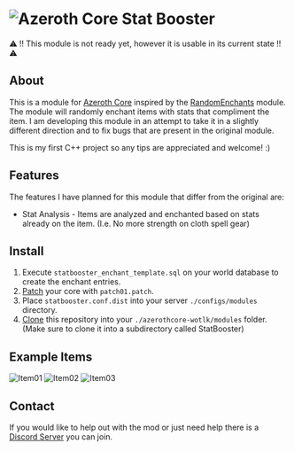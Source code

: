 # ![Azeroth Core](https://i.imgur.com/fQwb8m3.png) Stat Booster
⚠️ !! This module is not ready yet, however it is usable in its current state !! ⚠️
## About
This is a module for [Azeroth Core](https://github.com/azerothcore/azerothcore-wotlk) inspired by the [RandomEnchants](https://github.com/azerothcore/mod-random-enchants) module. 
The module will randomly enchant items with stats that compliment the item.
I am developing this module in an attempt to take it in a slightly different direction and to fix bugs that are present in the original module.

This is my first C++ project so any tips are appreciated and welcome! :)

## Features
The features I have planned for this module that differ from the original are:
- Stat Analysis - Items are analyzed and enchanted based on stats already on the item. (I.e. No more strength on cloth spell gear)
 
## Install
1. Execute `statbooster_enchant_template.sql` on your world database to create the enchant entries.
2. [Patch](https://git-scm.com/docs/git-apply) your core with `patch01.patch`.
3. Place `statbooster.conf.dist` into your server `./configs/modules` directory.
4. [Clone](https://git-scm.com/docs/git-clone) this repository into your `./azerothcore-wotlk/modules` folder. (Make sure to clone it into a subdirectory called StatBooster)

## Example Items
![Item01](https://i.imgur.com/MYgpZKK.png)
![Item02](https://i.imgur.com/qCgx7XS.png)
![Item03](https://i.imgur.com/nnh3YA1.png)

## Contact
If you would like to help out with the mod or just need help there is a [Discord Server](https://discord.gg/xdVPGcpJ8C) you can join.

